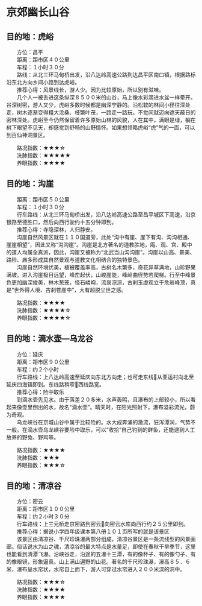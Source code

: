 # 京郊幽长山谷  
  
## 目的地：虎峪  
&emsp;&emsp;方位：昌平  
&emsp;&emsp;距离：距市区４０公里  
&emsp;&emsp;车程：１小时３０分  
&emsp;&emsp;路线：从北三环马甸桥出发，沿八达岭高速公路到达昌平区南口镇，根据路标沿东北方向乡间小路到达虎峪。  
&emsp;&emsp;推荐心得：风景线长，游人少。因为比较原始，所以别有滋味。  
&emsp;&emsp;几个人一被丢进这条纵深８５００米的山谷，马上像水彩滴进水盆一样晕开。谷深树密，游人又少，虎峪多数时候都是幽深宁静的。沿松软的林间小径往深处走，树木逐渐变得粗大沧桑、枝繁叶茂，一路走一路玩，不觉间就迈向遮天蔽日的密林深处。虎峪至今仍然保留着许多原始山林的风貌，人在其中，满眼是绿，躺在树下眼望不见天，却感觉到舒畅的山野情怀。如果想领略虎峪“虎”气的一面，可以到百仙神洞景区。  
  
&emsp;&emsp;路况指数：★★★☆  
&emsp;&emsp;洗肺指数：★★★★★  
&emsp;&emsp;养眼指数：★★★★  
  
## 目的地：沟崖  
&emsp;&emsp;距离：距市区５０公里  
&emsp;&emsp;车程：１小时３０分  
&emsp;&emsp;行车路线：从北三环马甸桥出发，沿八达岭高速公路至昌平城区下高速，沿京银路至德胜口，然后向西行驶约十五分钟即到。  
&emsp;&emsp;推荐心得：寺隐深林，人归静安。  
&emsp;&emsp;沟崖自然风景区就在１１０国道旁，此处“沟中有崖、崖下有沟、沟沟相通、崖崖相望”，因此又称“沟沟崖”。沟崖是北方著名的道教胜地，庵、观、宫、殿中的道人均属全真派，因此，沟崖又被称为“北武当山沟沟崖”。沟崖以山高、景美、路险、庙多形成其自然景观与道教文化相结合的独特景色。  
&emsp;&emsp;沟崖自然环境优美，植被覆盖率高，古树名木繁多，奇花异草满地，山珍野果满坡。进入沟崖极目远望，峰峦起伏，山峻崖陡，峰岭曲径势若爬梯。行至中峰景色更加幽深俊美，林木葱茏，怪石嶙峋，流泉淙淙，古刹玉虚观立于危岩峰顶，真是“世外得人境、古刹苍崖中”，大有超脱尘世之感。  
  
&emsp;&emsp;路况指数：★★★★  
&emsp;&emsp;洗肺指数：★★★★☆  
&emsp;&emsp;养眼指数：★★★★☆  
  
## 目的地：滴水壶—乌龙谷  
&emsp;&emsp;方位：延庆  
&emsp;&emsp;距离：距市区９０公里  
&emsp;&emsp;车程：约２个小时  
&emsp;&emsp;行车路线：上八达岭高速至延庆向东北方向走；也可走东线从亚运村向北至延庆四海镇即到。东线路稍窄西线路宽。  
&emsp;&emsp;推荐心得：险中取乐  
&emsp;&emsp;到滴水壶先见水。由于落差２０多米，水声轰鸣，且瀑布的上部较小，所以看起来像壶里倒出的水，故名“滴水壶”。晴天时，在阳光照射下，瀑布溢彩流光，蔚为奇观。  
&emsp;&emsp;乌龙峡谷在京城山谷中属于比较险的。水大成奔涌的激流，狂泻潭涧，气势不一般。在滴水壶乌龙峡谷要险中取乐，可以“收拾”自己钓到的鲜鱼，还能逮到人工放养的野兔、野鸡等。  
  
&emsp;&emsp;路况指数：★★★★  
&emsp;&emsp;洗肺指数：★★★  
&emsp;&emsp;养眼指数：★★★☆  

## 目的地：清凉谷  
&emsp;&emsp;方位：密云  
&emsp;&emsp;距离：距市区１００公里  
&emsp;&emsp;车程：约２小时３０分  
&emsp;&emsp;行车路线：上三元桥走京密路到密云向密云水库向西行约２５公里即到。  
&emsp;&emsp;推荐心得：据说小学四年级课本第八册１０１页所写的就是该景区  
&emsp;&emsp;该景区由清凉谷、千尺珍珠瀑两部分组成，清凉谷景区是一条流线型的风景画廊。俗话说水为山之魂，清凉谷的最大特点是水量足，即使在春秋干旱季节，这里也能看到清潭飞瀑。沿峡谷走，沿途的五瀑十三潭，有的像杯子、有的像勺子、有的像眼镜，形象逼真。山上满山遍野的山花。著名的千尺珍珠瀑，瀑高８５．６米，瀑布呈水帘状，水帘自上而下，游人可穿过水帘进入２００米深的洞中。  
  
&emsp;&emsp;路况指数：★★★☆  
&emsp;&emsp;洗肺指数：★★★★  
&emsp;&emsp;养眼指数：★★★★